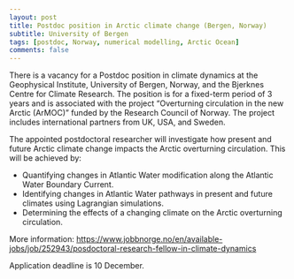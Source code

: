 ```yaml
---
layout: post
title: Postdoc position in Arctic climate change (Bergen, Norway)
subtitle: University of Bergen
tags: [postdoc, Norway, numerical modelling, Arctic Ocean]
comments: false
---
```

There is a vacancy for a Postdoc position in climate dynamics at the Geophysical Institute, University of Bergen, Norway, and the Bjerknes Centre for Climate Research. The position is for a fixed-term period of 3 years and is associated with the project “Overturning circulation in the new Arctic (ArMOC)” funded by the Research Council of Norway. The project includes international partners from UK, USA, and Sweden.

The appointed postdoctoral researcher will investigate how present and future Arctic climate change impacts the Arctic overturning circulation. This will be achieved by:
- Quantifying changes in Atlantic Water modification along the Atlantic Water Boundary Current.
- Identifying changes in Atlantic Water pathways in present and future climates using Lagrangian simulations.
- Determining the effects of a changing climate on the Arctic overturning circulation.

More information: https://www.jobbnorge.no/en/available-jobs/job/252943/posdoctoral-research-fellow-in-climate-dynamics


Application deadline is 10 December.
